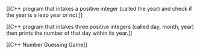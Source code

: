 [[C++ program that intakes a positive integer (called the year) and check if the year is a leap year or not.]]

[[C++ program that intakes three positive integers (called day, month, year) then prints the number of that day within its year.]]

[[C++ Number Guessing Game]]